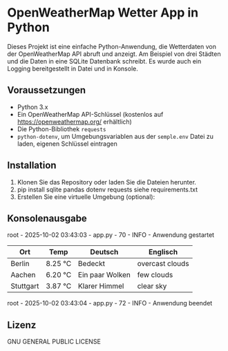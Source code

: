 # OpenWeatherMap Wetter App in Python

Dieses Projekt ist eine einfache Python-Anwendung, die Wetterdaten von der OpenWeatherMap API abruft und anzeigt. Am Beispiel von drei Städten und die Daten in eine SQLite Datenbank schreibt. Es wurde auch ein Logging bereitgestellt in Datei und in Konsole.

## Voraussetzungen

- Python 3.x
- Ein OpenWeatherMap API-Schlüssel (kostenlos auf https://openweathermap.org/ erhältlich)
- Die Python-Bibliothek `requests`
- `python-dotenv`, um Umgebungsvariablen aus der `semple.env` Datei zu laden, eigenen Schlüssel eintragen

## Installation

1. Klonen Sie das Repository oder laden Sie die Dateien herunter.
2. pip install sqlite pandas dotenv requests siehe requirements.txt
3. Erstellen Sie eine virtuelle Umgebung (optional):

## Konsolenausgabe
root - 2025-10-02 03:43:03 - app.py - 70 - INFO - Anwendung gestartet

|   Ort     |   Temp  |      Deutsch      |     Englisch     |
|-----------|---------|-------------------|------------------|
| Berlin    | 8.25 °C | Bedeckt           | overcast clouds  |
| Aachen    | 6.20 °C | Ein paar Wolken   | few clouds       |
| Stuttgart | 3.87 °C | Klarer Himmel     | clear sky        |

root - 2025-10-02 03:43:04 - app.py - 72 - INFO - Anwendung beendet

## Lizenz
GNU GENERAL PUBLIC LICENSE